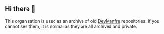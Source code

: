 ## Hi there 👋
This organisation is used as an archive of old [DevManfre](https://github.com/DevManfre) repositories. If you cannot see them, it is normal as they are all archived and private.
